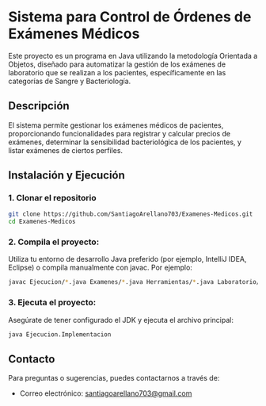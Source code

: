 # Sistema para Control de Órdenes de Exámenes Médicos

Este proyecto es un programa en Java utilizando la metodología Orientada a Objetos, diseñado para automatizar la gestión de los exámenes de laboratorio que se realizan a los pacientes, específicamente en las categorías de Sangre y Bacteriología.

## Descripción

El sistema permite gestionar los exámenes médicos de pacientes, proporcionando funcionalidades para registrar y calcular precios de exámenes, determinar la sensibilidad bacteriológica de los pacientes, y listar exámenes de ciertos perfiles.

## Instalación y Ejecución

### 1. Clonar el repositorio

```sh
git clone https://github.com/SantiagoArellano703/Examenes-Medicos.git
cd Examenes-Medicos
```

### 2. Compila el proyecto:
Utiliza tu entorno de desarrollo Java preferido (por ejemplo, IntelliJ IDEA, Eclipse) o compila manualmente con javac. Por ejemplo:

```sh
javac Ejecucion/*.java Examenes/*.java Herramientas/*.java Laboratorio/*.java
```

### 3. Ejecuta el proyecto:
Asegúrate de tener configurado el JDK y ejecuta el archivo principal:

```sh
java Ejecucion.Implementacion
```

## Contacto
Para preguntas o sugerencias, puedes contactarnos a través de:

* Correo electrónico: santiagoarellano703@gmail.com